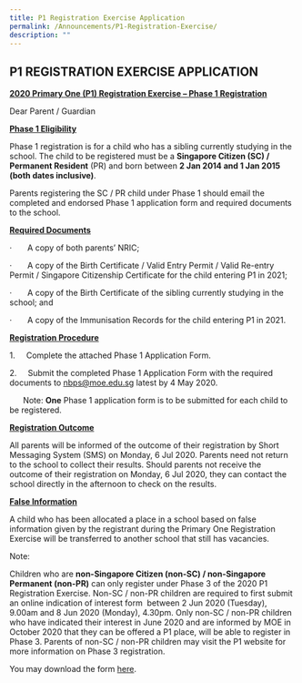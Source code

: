 ```yaml
---
title: P1 Registration Exercise Application
permalink: /Announcements/P1-Registration-Exercise/
description: ""
---
```


## P1 REGISTRATION EXERCISE APPLICATION


**<u>2020 Primary One (P1) Registration Exercise – Phase 1 Registration</u>**

Dear Parent / Guardian

**<u>Phase 1 Eligibility</u>**

Phase 1 registration is for a child who has a sibling currently studying in the school. The child to be registered must be a **Singapore Citizen (SC) / Permanent Resident** (PR) and born between **2 Jan 2014 and 1 Jan 2015 (both dates inclusive)**.

Parents registering the SC / PR child under Phase 1 should email the completed and endorsed Phase 1 application form and required documents to the school.

**<u>Required Documents</u>**

·       A copy of both parents’ NRIC;

·       A copy of the Birth Certificate / Valid Entry Permit / Valid Re-entry Permit / Singapore Citizenship Certificate for the child entering P1 in 2021;

·       A copy of the Birth Certificate of the sibling currently studying in the school; and

·       A copy of the Immunisation Records for the child entering P1 in 2021.

**<u>Registration Procedure</u>**

1.     Complete the attached Phase 1 Application Form.

2.     Submit the completed Phase 1 Application Form with the required documents to nbps@moe.edu.sg latest by 4 May 2020.

      Note: **One** Phase 1 application form is to be submitted for each child to be registered.

**<u>Registration Outcome</u>**

All parents will be informed of the outcome of their registration by Short Messaging System (SMS) on Monday, 6 Jul 2020. Parents need not return to the school to collect their results. Should parents not receive the outcome of their registration on Monday, 6 Jul 2020, they can contact the school directly in the afternoon to check on the results.

**<u>False Information</u>**

A child who has been allocated a place in a school based on false information given by the registrant during the Primary One Registration Exercise will be transferred to another school that still has vacancies.   

  

Note:

Children who are **non-Singapore Citizen (non-SC) / non-Singapore Permanent (non-PR)** can only register under Phase 3 of the 2020 P1 Registration Exercise. Non-SC / non-PR children are required to first submit an online indication of interest form  between 2 Jun 2020 (Tuesday), 9.00am and 8 Jun 2020 (Monday), 4.30pm. Only non-SC / non-PR children who have indicated their interest in June 2020 and are informed by MOE in October 2020 that they can be offered a P1 place, will be able to register in Phase 3. Parents of non-SC / non-PR children may visit the P1 website for more information on Phase 3 registration.

You may download the form [here](/files/2nd%20version%202020%20P1%20Registration%20Exercise%20Application%20Form_Phase%201.pdf).
	

